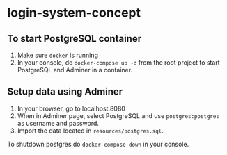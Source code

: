 # login-system-concept

## To start PostgreSQL container
1. Make sure `docker` is running
1. In your console, do `docker-compose up -d` from the root project to start PostgreSQL and Adminer in a container.

## Setup data using Adminer
1. In your browser, go to localhost:8080
1. When in Adminer page, select PostgreSQL and use `postgres:postgres` as username and password.
1. Import the data located in `resources/postgres.sql`.

To shutdown postgres do `docker-compose down` in your console.

